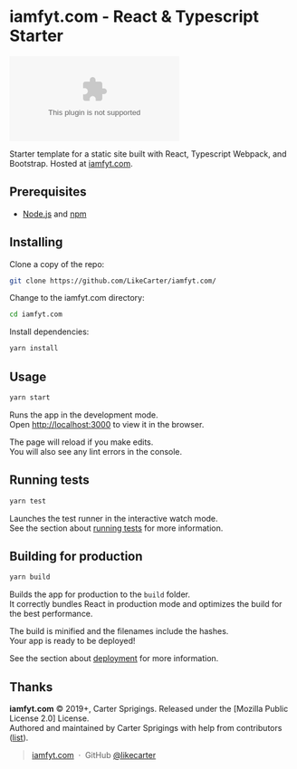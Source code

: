 # iamfyt.com - React & Typescript Starter 

[![License](https://img.shields.io/github/license/likecarter/iamfyt.com)](https://iamfyt.com)

Starter template for a static site built with React, Typescript Webpack, and Bootstrap. Hosted at [iamfyt.com](iamfyt.com).

## Prerequisites

- [Node.js](https://nodejs.org/) and [npm](https://www.npmjs.com/)

## Installing

Clone a copy of the repo:

```bash
git clone https://github.com/LikeCarter/iamfyt.com/
```

Change to the iamfyt.com directory:

```bash
cd iamfyt.com
```

Install dependencies:

```bash
yarn install
```

## Usage

```bash
yarn start
```

Runs the app in the development mode.<br>
Open [http://localhost:3000](http://localhost:3000) to view it in the browser.

The page will reload if you make edits.<br>
You will also see any lint errors in the console.

## Running tests

```bash
yarn test
```

Launches the test runner in the interactive watch mode.<br>
See the section about [running tests](https://facebook.github.io/create-react-app/docs/running-tests) for more information.

## Building for production


```bash
yarn build
```
Builds the app for production to the `build` folder.<br>
It correctly bundles React in production mode and optimizes the build for the best performance.

The build is minified and the filenames include the hashes.<br>
Your app is ready to be deployed!

See the section about [deployment](https://facebook.github.io/create-react-app/docs/deployment) for more information.

## Thanks

**iamfyt.com** © 2019+, Carter Sprigings. Released under the [Mozilla Public License 2.0] License.<br>
Authored and maintained by Carter Sprigings with help from contributors ([list][contributors]).

> [iamfyt.com](http://iamfyt.com) &nbsp;&middot;&nbsp;
> GitHub [@likecarter](https://github.com/likecarter)

[License]: https://www.apache.org/licenses/LICENSE-2.0
[contributors]: http://github.com/likecarter/iamfyt.com/contributors
